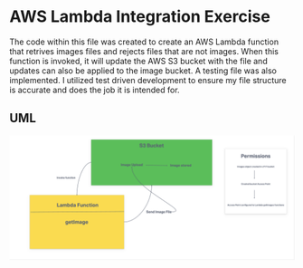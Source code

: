 # AWS Lambda Integration Exercise

The code within this file was created to create an AWS Lambda function that retrives images files and rejects files that are not images. When this function is invoked, it will update the AWS S3 bucket with the file and updates can also be applied to the image bucket. A testing file was also implemented. I utilized test driven development to ensure my file structure is accurate and does the job it is intended for.

## UML

![UML](/UML.png)
